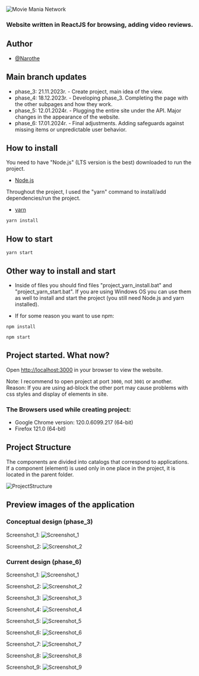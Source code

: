 ![Movie Mania Network](./src/components/assets/logos/full_logo.png)

### Website written in ReactJS for browsing, adding video reviews.

## Author

- [@Narothe](https://github.com/Narothe)

## Main branch updates

- phase_3: 21.11.2023r. - Create project, main idea of the view.
- phase_4: 18.12.2023r. - Developing phase_3. Completing the page with the other subpages and how they work.
- phase_5: 12.01.2024r. - Plugging the entire site under the API. Major changes in the appearance of the website.
- phase_6: 17.01.2024r. - Final adjustments. Adding safeguards against missing items or unpredictable user behavior.


## How to install

You need to have "Node.js" (LTS version is the best) downloaded to run the project.
 - [Node.js](https://nodejs.org/en)


Throughout the project, I used the "yarn" command to install/add dependencies/run the project.

- [yarn](https://classic.yarnpkg.com/lang/en/docs/install/#windows-stable)

```
yarn install
```

## How to start

```
yarn start
```

## Other way to install and start

- Inside of files you should find files "project_yarn_install.bat" and "project_yarn_start.bat". If you are using Windows OS you can use them as well to install and start the project (you still need Node.js and yarn installed).

- If for some reason you want to use npm:

```
npm install
```

```
npm start
```

## Project started. What now?

Open [http://localhost:3000]( http://localhost:3000) in your browser to view the website.

Note: I recommend to open project at port `3000`, not `3001` or another. Reason: If you are using ad-block the other port may cause problems with css styles and display of elements in site.

### The Browsers used while creating project: 
- Google Chrome version: 120.0.6099.217 (64-bit)
- Firefox 121.0 (64-bit)

## Project Structure

The components are divided into catalogs that correspond to applications. If a component (element) is used only in one place in the project, it is located in the parent folder.

![ProjectStructure](./preview/currentDesign/ProjectStructure.png)

## Preview images of the application

### Conceptual design (phase_3)

Screenshot_1:
![Screenshot_1](./preview/conceptualDesign/Screenshot_1.png)

Screenshot_2:
![Screenshot_2](./preview/conceptualDesign/Screenshot_2.png)

### Current design (phase_6)

Screenshot_1:
![Screenshot_1](./preview/currentDesign/Screenshot_1.png)

Screenshot_2:
![Screenshot_2](./preview/currentDesign/Screenshot_2.png)

Screenshot_3:
![Screenshot_3](./preview/currentDesign/Screenshot_3.png)

Screenshot_4:
![Screenshot_4](./preview/currentDesign/Screenshot_4.png)

Screenshot_5:
![Screenshot_5](./preview/currentDesign/Screenshot_5.png)

Screenshot_6:
![Screenshot_6](./preview/currentDesign/Screenshot_6.png)

Screenshot_7:
![Screenshot_7](./preview/currentDesign/Screenshot_7.png)

Screenshot_8:
![Screenshot_8](./preview/currentDesign/Screenshot_8.png)

Screenshot_9:
![Screenshot_9](./preview/currentDesign/Screenshot_9.png)
